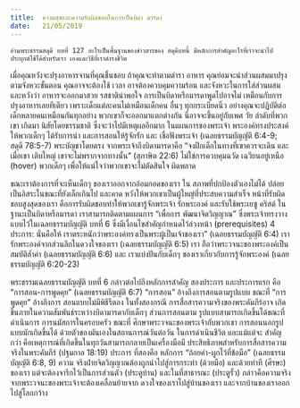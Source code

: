 ```yaml
---
title:  ความสุขและความรับผิดชอบในการเป็นบิดา มารดา
date:   21/05/2019
---
```


`อ่านพระธรรมสดุดี บทที่ 127 อะไรเป็นพื้นฐานของข่าวสารของ สดุดีบทนี้ มีหลักการสำคัญอะไรที่เราจะนำไปประยุกต์ใช้ได้สำหรับเรา เองและวิธีที่เราดำรงชีวิต`

เมื่อคุณหวังจะปรุงอาหารจานที่คุณชื่นชอบ ถ้าคุณจะทำตามตำรา อาหาร คุณย่อมจะนำส่วนผสมมาปรุงตามจังหวะขั้นตอน คุณอาจจะต้องใช้ เวลา อาจต้องควบคุมความร้อน และจังหวะในการใส่ส่วนผสมและหวังว่า อาหารจะออกมาสวย รสชาติน่าพอใจ การเป็นบิดาหรือมารดาพูดไปอาจไม่ เหมือนกับการปรุงอาหารเลยทีเดียว เพราะเด็กแต่ละคนไม่เหมือนเด็กคน อื่นๆ ทุกกระเบียดนิ้ว อย่างคุณจะปฏิบัติต่อเด็กหลายคนเหมือนกันทุกอย่าง พวกเขาก็จะออกมาแตกต่างกัน นี่อาจจะขึ้นอยู่กับเพศ วัย ลำดับที่พวกเขา เกิดมา นิสัยโดยธรรมชาติ ซึ่งจะว่าไปมีเหตุผลอีกมาก ในแผนการของพระเจ้า พระองค์ทรงประสงค์ให้พวกเด็กๆ ได้รับการนำ และการสอนให้รู้จักรัก และ เชื่อฟังพระเจ้า (เฉลยธรรมบัญญัติ 6:4-9; สดุดี 78:5-7) พระบัญชาโดยตรง จากพระเจ้าถึงบิดามารดาคือ “จงฝึกเด็กในทางที่เขาควรจะเดิน และเมื่อเขา เติบใหญ่ เขาจะไม่พรากจากทางนั้น” (สุภาษิต 22:6) ไม่ใช่การควบคุมฉวัด เฉวียนอยู่เหนือ (hover) พวกเด็กๆ เพื่อให้แน่ใจว่าพวกเขาจะไม่ตัดสินใจ ผิดพลาด

ขณะเราต้องการที่จะเห็นเด็กๆ ของเราออกจากอ้อมกอดของเรา ใน สภาพที่ปกป้องตัวเองไม่ได้ ปล่อยเป็นอิสระในขณะที่ยังเล็กเกินไป และคาด หวังให้พวกเขาเป็นผู้ใหญ่ที่ประสบความสำเร็จ หน้าที่รับผิดชอบสูงสุดของเรา คือการรับผิดชอบทำให้พวกเขารู้จักพระเจ้า รักพระองค์ และรับใช้พระเยซู คริสต์ ในฐานะเป็นบิดาหรือมารดา เราสามารถติดตามแผนการ “เพื่อการ พัฒนาจิตวิญญาณ” ซึ่งพระเจ้าทรงวางแบบไว้ในเฉลยธรรมบัญญัติ บทที่ 6 ซึ่งมีเงื่อนไขสำคัญกำหนดไว้ล่วงหน้า (prerequisites) 4 ประการ: นั่นคือให้ เราตระหนักว่าพระองค์ทรงเป็นพระผู้เป็นเจ้าของเรา” (เฉลยธรรมบัญญัติ 6:4) เรารักพระองค์จากส่วนลึกในดวงใจของเรา (เฉลยธรรมบัญญัติ 6:5) เรา ถือว่าพระวจนะของพระองค์เป็นสมบัติล้ำค่า (เฉลยธรรมบัญญัติ 6:6) และ เราแบ่งปันกับเด็กๆ ของเราเกี่ยวกับการรู้จักพระองค์ (เฉลยธรรมบัญญัติ 6:20-23)

พระธรรมเฉลยธรรมบัญญัติ บทที่ 6 กล่าวต่อไปถึงหลักการสำคัญ สองประการ และประการแรก คือ “การสอน-การพูดคุย” (เฉลยธรรมบัญญัติ 6:7) “การสอน” อ้างถึงการสอนตามรูปแบบ ขณะที่ “การพูดคุย” อ้างถึงการ สอนแบบไม่มีพิธีรีตอง ในทั้งสองกรณี การสื่อสารความจริงของพระคัมภีร์อาจ เกิดขึ้นภายในความสัมพันธ์ระหว่างบิดามารดากับเด็กๆ ส่วนการสอนตาม รูปแบบสามารถเกิดขึ้นได้ขณะที่ดำเนินการ การนมัสการในครอบครัว ขณะที่ ศึกษาพระวจนะของพระเจ้ากับพวกเขา การสอนนอกรูปแบบมักเกิดขึ้นได้ ด้วยตัวของมันเองในสถานการณ์วันต่อวัน ในการดำเนินชีวิต และแม้แต่จะ สำคัญกว่า คือเหตุการณ์ที่เกิดขึ้นในทุกวันสามารถกลายเป็นเครื่องมือมี ประสิทธิภาพสำหรับการสื่อสารความจริงในพระคัมภีร์ (ปฐมกาล 18:19) ประการ ที่สองคือ หลักการ “ถ้อยคำ-ผูกไว้ที่ข้อมือ” (เฉลยธรรมบัญญัติ 6:8, 9) ความ จริงฝ่ายจิตวิญญาณต้องถูกนำไปสู่การกระทำ (ด้วยมือ) และด้วยท่าที (ศีรษะ) ของเรา แต่จะต้องจารึกไว้เป็นการส่วนตัว (ประตูบ้าน) และในที่สาธารณะ (ประตูรั้ว) กล่าวคือความจริงจากพระวจนะของพระเจ้าจะต้องเคลื่อนย้ายจาก ดวงใจของเราไปสู่บ้านของเรา และจากบ้านของเราออกไปสู่โลกกว้าง